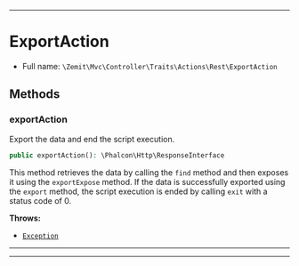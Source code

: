 ***

# ExportAction





* Full name: `\Zemit\Mvc\Controller\Traits\Actions\Rest\ExportAction`




## Methods


### exportAction

Export the data and end the script execution.

```php
public exportAction(): \Phalcon\Http\ResponseInterface
```

This method retrieves the data by calling the `find` method and then
exposes it using the `exportExpose` method. If the data is successfully
exported using the `export` method, the script execution is ended by
calling `exit` with a status code of 0.









**Throws:**

- [`Exception`](../../../../../../Exception.md)



***

***


